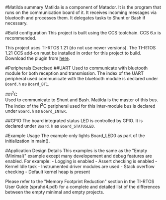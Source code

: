 #Matilda summary
Matilda is a component of Matador. It is the program that runs on the 
communication board of it. It receives incoming messages via bluetooth
and processes them. It delegates tasks to Shunt or Bash if necessary.

#Build configuration
This project is built using the CCS toolchain. CCS 6.x is recommended.

This project uses TI-RTOS 1.21 (do not use newer versions). The TI-RTOS 1.21
CCS add-on must be installed in order for this project to build. Download the
plugin from [here](http://software-dl.ti.com/dsps/dsps_public_sw/sdo_sb/targetcontent/mcusdk/index.html).

#Peripherals Exercised
##UART
Used to communicate with bluetooth module for both reception and transmission.
The index of the UART peripheral used communicate with the bluetooth module is
declared under `Board.h` as `Board_BT1`.

##I<sup>2</sup>C	
Used to communicate to Shunt and Bash. Matilda is the master of this bus.
The index of the I<sup>2</sup>C peripheral used for this inter-module bus is
declared under `Board.h` as `Board_INTER`.

##GPIO
The board integrated status LED is controlled by GPIO. It is declared under 
`Board.h` as `Board_STATUSLED`.

#Example Usage
The example only lights Board_LED0 as part of the initialization in main().

#Application Design Details
This examples is the same as the "Empty (Minimal)" example except many
developement and debug features are enabled. For example:
    - Logging is enabled
    - Assert checking is enabled
    - Kernel Idle task
    - Instrumented driver modules are used
    - Stack overflow checking
    - Default kernel heap is present

Please refer to the "Memory Footprint Reduction" section in the TI-RTOS User
Guide (spruhd4.pdf) for a complete and detailed list of the differences
between the empty minimal and empty projects.
